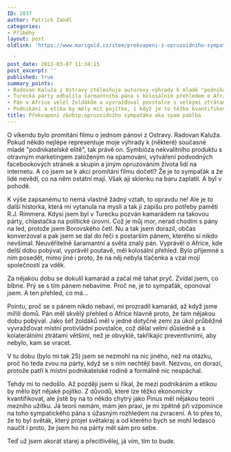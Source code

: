 ```yaml
---
ID: 2837
author: Patrick Zandl
categories:
- Příběhy
layout: post
oldlink: 'https://www.marigold.cz/item/prekvapeni-z-opruzoidniho-sympataka-aka-spam-pablba

  '
post_date: 2011-03-07 11:34:15
post_excerpt: ''
published: true
summary_points:
- Radovan Kaluža z Ostravy ztělesňuje autorovy výhrady k mladé "podnikatelské elitě".
- Turecká párty odhalila šarmantního pána s kolosálním přehledem o Africe.
- Pán v Africe velel žoldákům a vyvražďoval povstalce s velkými ztrátami.
- Podnikání a etika by měly mít pojítko, i když je to těžko kvantifikovatelné.
title: Překvapení z&nbsp;opruzoidního sympaťáka aka spam pablba
---
```


O víkendu bylo promítání filmu o jednom pánovi z Ostravy. Radovan Kaluža. Pokud někdo nejlépe representuje moje výhrady k (některé) současné mladé "podnikatelské elitě", tak právě on. Symbióza nekvalitního produktu s otravným marketingem založeným na spamování, vytváření podvodných facebookových stránek a skupin a jiným opruzováním života lidí na internetu. A co jsem se k akci promítání filmu dočetl? Že je to sympaťák a že lidé nevědí, co na něm ostatní mají. Však aji sklenku na baru zaplatil. A byl v pohodě. 

K výše zapsanému to nemá vlastně žádný vztah, to opravdu ne!  Ale je to další historka, která mi vytanula na mysli a tak ji zapíšu pro potřeby pamětí R.J. Rimmera. Kdysi jsem byl v Turecku pozván kamarádem na takovou párty, chlastačka na politické úrovni. Což je můj mor, nerad chodím s pány na led, protože jsem Borovského četl. Nu a tak jsem dorazil, občas konverzoval a pak jsem se dal do řeči s postarším pánem, kterého si nikdo nevšímal. Neuvěřitelně šaramantní a světa znalý pán. Vyprávěl o Africe, kde delší dobu pobýval, vyprávěl poutavě, měl kolosální přehled. Bylo příjemné s ním posedět, mimo jiné i proto, že na něj nebyla tlačenka a vzal mojí společností za vděk. 

Za nějakou dobu se dokulil kamarád a začal mě tahat pryč. Zvídal jsem, co blbne. Prý se s tím pánem nebavíme. Proč ne, je to sympaťák, oponoval jsem. A ten přehled, co má... 

Pointu, proč se s pánem nikdo nebaví, mi prozradil kamarád, až když jsme mířili domů. Pán měl skvělý přehled o Africe hlavně proto, že tam nějakou dobu pobýval. Jako šéf žoldáků měl v jedné dotyčné zemi za úkol průběžně vyvražďovat místní protivládní povstalce, což dělal velmi důsledně a s kolaterálními ztrátami většími, než je obvyklé, takříkajíc preventivními, aby nebylo, kam se vracet.    

V tu dobu (bylo mi tak 25) jsem se nezmohl na nic jiného, než na otázku, proč ho teda zvou na párty, když se s ním nechtějí bavit. Nezvou, on dorazí, protože patří k místní podnikatelské rodině a formálně nic nespáchal. 

Tehdy mi to nedošlo. Až později jsem si říkal, že mezi podnikáním a etikou by mělo být nějaké pojítko. Z důvodů, které lze těžko ekonomicky kvantifikovat, ale jistě by na to někdo chytrý jako Pinus měl  nějakou teorii mezního užitku. Já teorii nemám, mám jen praxi, je mi zpětně při vzpomínce na toho sympatického pána s úžasným rozhledem na zvracení. A to přes to, že to byl světák, který projel světakraj a od kterého bych se mohl ledasco naučit i proto, že jsem ho na párty měl sám pro sebe. 

Teď už jsem akorát starej a přecitlivělej, já vím, tím to bude.